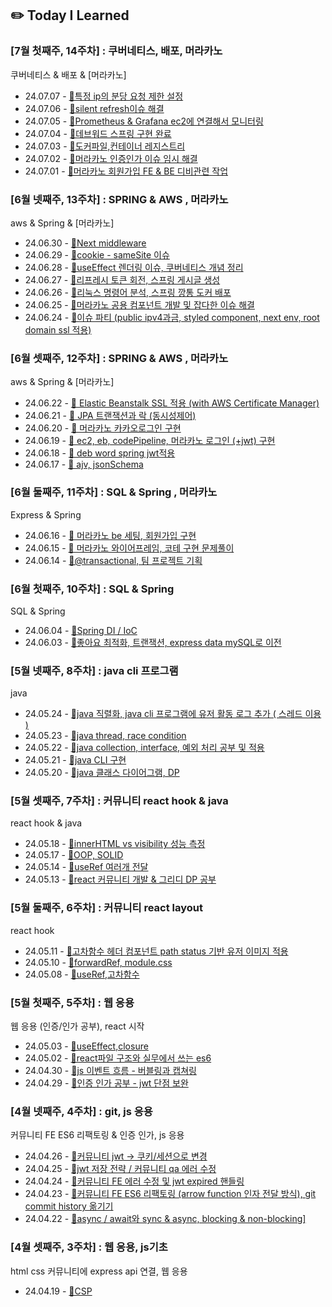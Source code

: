 ## ✏️ Today I Learned

### [7월 첫째주, 14주차] : 쿠버네티스, 배포, 머라카노

쿠버네티스 & 배포 & [머라카노]
<ul>
<li>24.07.07 - <a href="https://github.com/jjikky/jikky-til/blob/main/Jul/2024-07-07.md">🔗특정 ip의 분당 요청 제한 설정</a></li>
<li>24.07.06 - <a href="https://github.com/jjikky/jikky-til/blob/main/Jul/2024-07-06.md">🔗silent refresh이슈 해결</a></li>
<li>24.07.05 - <a href="https://github.com/jjikky/jikky-til/blob/main/Jul/2024-07-05.md">🔗Prometheus & Grafana ec2에 연결해서 모니터링</a></li>
<li>24.07.04 - <a href="https://github.com/jjikky/jikky-til/blob/main/Jul/2024-07-04.md">🔗데브워드 스프링 구현 완료</a></li>
<li>24.07.03 - <a href="https://github.com/jjikky/jikky-til/blob/main/Jul/2024-07-03.md">🔗도커파일,컨테이너 레지스트리</a></li>
<li>24.07.02 - <a href="https://github.com/jjikky/jikky-til/blob/main/Jul/2024-07-02.md">🔗머라카노 인증인가 이슈 임시 해결</a></li>
<li>24.07.01 - <a href="https://github.com/jjikky/jikky-til/blob/main/Jul/2024-07-01.md">🔗머라카노 회원가입 FE & BE 디비관련 작업</a></li>
</ul>


### [6월 넷째주, 13주차] : SPRING & AWS , 머라카노

aws & Spring & [머라카노]

<ul>
<li>24.06.30 - <a href="https://github.com/jjikky/jikky-til/blob/main/Jun/2024-06-30.md">🔗Next middleware</a></li>
<li>24.06.29 - <a href="https://github.com/jjikky/jikky-til/blob/main/Jun/2024-06-29.md">🔗cookie - sameSite 이슈</a></li>
<li>24.06.28 - <a href="https://github.com/jjikky/jikky-til/blob/main/Jun/2024-06-28.md">🔗useEffect 렌더링 이슈, 쿠버네티스 개념 정리</a></li>
<li>24.06.27 - <a href="https://github.com/jjikky/jikky-til/blob/main/Jun/2024-06-27.md">🔗리프레시 토큰 회전, 스프링 게시글 생성</a></li>
<li>24.06.26 - <a href="https://github.com/jjikky/jikky-til/blob/main/Jun/2024-06-26.md">🔗리눅스 명령어 분석, 스프링 깡통 도커 배포</a></li>
<li>24.06.25 - <a href="https://github.com/jjikky/jikky-til/blob/main/Jun/2024-06-25.md">🔗머라카노 공용 컴포넌트 개발 및 잡다한 이슈 해결</a></li>
<li>24.06.24 - <a href="https://github.com/jjikky/jikky-til/blob/main/Jun/2024-06-24.md">🔗이슈 파티 (public ipv4과금, styled component, next env, root domain ssl 적용)</a></li>
</ul>

### [6월 셋째주, 12주차] : SPRING & AWS , 머라카노

aws & Spring & [머라카노]

<ul>
<li>24.06.22 - <a href="https://github.com/jjikky/jikky-til/blob/main/Jun/2024-06-22.md">🔗 Elastic Beanstalk SSL 적용 (with AWS Certificate Manager)</a></li>
<li>24.06.21 - <a href="https://github.com/jjikky/jikky-til/blob/main/Jun/2024-06-21.md">🔗 JPA 트랜잭션과 락 (동시성제어)</a></li>
<li>24.06.20 - <a href="https://github.com/jjikky/jikky-til/blob/main/Jun/2024-06-20.md">🔗 머라카노 카카오로그인 구현</a></li>
<li>24.06.19 - <a href="https://github.com/jjikky/jikky-til/blob/main/Jun/2024-06-19.md">🔗 ec2, eb, codePipeline, 머라카노 로그인 (+jwt) 구현</a></li>
<li>24.06.18 - <a href="https://github.com/jjikky/jikky-til/blob/main/Jun/2024-06-18.md">🔗 deb word spring jwt적용</a></li>
<li>24.06.17 - <a href="https://github.com/jjikky/jikky-til/blob/main/Jun/2024-06-17.md">🔗 ajv, jsonSchema</a></li>
</ul>

### [6월 둘째주, 11주차] : SQL & Spring , 머라카노

Express & Spring

<ul>
<li>24.06.16 - <a href="https://github.com/jjikky/jikky-til/blob/main/Jun/2024-06-16.md">🔗 머라카노 be 세팅, 회원가입 구현</a></li>
<li>24.06.15 - <a href="https://github.com/jjikky/jikky-til/blob/main/Jun/2024-06-15.md">🔗 머라카노 와이어프레임, 코테 구현 문제풀이</a></li>
<li>24.06.14 - <a href="https://github.com/jjikky/jikky-til/blob/main/Jun/2024-06-14.md">🔗@transactional, 팀 프로젝트 기획</a></li>
</ul>

### [6월 첫째주, 10주차] : SQL & Spring

SQL & Spring

<ul>
<li>24.06.04 - <a href="https://github.com/jjikky/jikky-til/blob/main/Jun/2024-06-04.md">🔗Spring DI / IoC</a></li>
<li>24.06.03 - <a href="https://github.com/jjikky/jikky-til/blob/main/Jun/2024-06-03.md">🔗좋아요 최적화, 트랜잭션, express data mySQL로 이전</a></li>
</ul>

### [5월 넷째주, 8주차] : java cli 프로그램

java

<ul>
<li>24.05.24 - <a href="https://github.com/jjikky/jikky-til/blob/main/May/2024-05-24.md">🔗java 직렬화,  java cli 프로그램에 유저 활동 로그 추가 ( 스레드 이용 ) </a></li>
<li>24.05.23 - <a href="https://github.com/jjikky/jikky-til/blob/main/May/2024-05-23.md">🔗java thread, race condition</a></li>
<li>24.05.22 - <a href="https://github.com/jjikky/jikky-til/blob/main/May/2024-05-22.md">🔗java collection, interface, 예외 처리 공부 및 적용</a></li>
<li>24.05.21 - <a href="https://github.com/jjikky/jikky-til/blob/main/May/2024-05-21.md">🔗java CLI 구현</a></li>
<li>24.05.20 - <a href="https://github.com/jjikky/jikky-til/blob/main/May/2024-05-20.md">🔗java 클래스 다이어그램, DP</a></li>
</ul>

### [5월 셋째주, 7주차] : 커뮤니티 react hook & java

react hook & java

<ul>
<li>24.05.18 - <a href="https://github.com/jjikky/jikky-til/blob/main/May/2024-05-18.md">🔗innerHTML vs visibility 성능 측정</a></li>
<li>24.05.17 - <a href="https://github.com/jjikky/jikky-til/blob/main/May/2024-05-17.md">🔗OOP, SOLID</a></li>
<li>24.05.14 - <a href="https://github.com/jjikky/jikky-til/blob/main/May/2024-05-14.md">🔗useRef 여러개 전달</a></li>
<li>24.05.13 - <a href="https://github.com/jjikky/jikky-til/blob/main/May/2024-05-13.md">🔗react 커뮤니티 개발 & 그리디 DP 공부</a></li>
</ul>

### [5월 둘째주, 6주차] : 커뮤니티 react layout

react hook

<ul>
<li>24.05.11 - <a href="https://github.com/jjikky/jikky-til/blob/main/May/2024-05-11.md">🔗고차함수 헤더 컴포넌트 path status 기반 유저 이미지 적용</a></li>
<li>24.05.10 - <a href="https://github.com/jjikky/jikky-til/blob/main/May/2024-05-10.md">🔗forwardRef, module.css</a></li>
<li>24.05.08 - <a href="https://github.com/jjikky/jikky-til/blob/main/May/2024-05-08.md">🔗useRef,고차함수</a></li>
</ul>

### [5월 첫째주, 5주차] : 웹 응용

웹 응용 (인증/인가 공부), react 시작

<ul>
<li>24.05.03 - <a href="https://github.com/jjikky/jikky-til/blob/main/May/2024-05-03.md">🔗useEffect,closure</a></li>
<li>24.05.02 - <a href="https://github.com/jjikky/jikky-til/blob/main/May/2024-05-02.md">🔗react파일 구조와 실무에서 쓰는 es6</a></li>
<li>24.04.30 - <a href="https://github.com/jjikky/jikky-til/blob/main/Apr/2024-04-30.md">🔗js 이벤트 흐름 - 버블링과 캡쳐링</a></li>
<li>24.04.29 - <a href="https://github.com/jjikky/jikky-til/blob/main/Apr/2024-04-29.md">🔗인증 인가 공부 - jwt 단점 보완</a></li>
</ul>

### [4월 넷째주, 4주차] : git, js 응용

커뮤니티 FE ES6 리팩토링 & 인증 인가, js 응용

<ul>
<li>24.04.26 - <a href="https://github.com/jjikky/jikky-til/blob/main/Apr/2024-04-26.md">🔗커뮤니티 jwt → 쿠키/세션으로 변경</a></li>
<li>24.04.25 - <a href="https://github.com/jjikky/jikky-til/blob/main/Apr/2024-04-25.md">🔗jwt 저장 전략 / 커뮤니티 qa 에러 수정</a></li>
<li>24.04.24 - <a href="https://github.com/jjikky/jikky-til/blob/main/Apr/2024-04-24.md">🔗커뮤니티 FE 에러 수정 및 jwt expired 핸들링</a></li>
<li>24.04.23 - <a href= "https://github.com/jjikky/jikky-til/blob/main/Apr/2024-04-23.md">🔗커뮤니티 FE ES6 리팩토링 (arrow function 인자 전달 방식), git commit history 옮기기</a></li>
<li>24.04.22 - <a href= "https://github.com/jjikky/jikky-til/blob/main/Apr/2024-04-22.md">🔗async / await와 sync & async, blocking & non-blocking]</a></li>
</ul>

### [4월 셋째주, 3주차] : 웹 응용, js기초

html css 커뮤니티에 express api 연결, 웹 응용

<ul>
<li>24.04.19 - <a href="https://github.com/jjikky/jikky-til/blob/main/Apr/2024-04-19.md">🔗CSP</a></li>
</ul>
